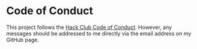 Code of Conduct
===============

This project follows the [Hack Club Code of Conduct](https://github.com/hackclub/hackclub/blob/main/CODE_OF_CONDUCT.md).
However, any messages should be addressed to me directly via the email address on my GitHub page.
